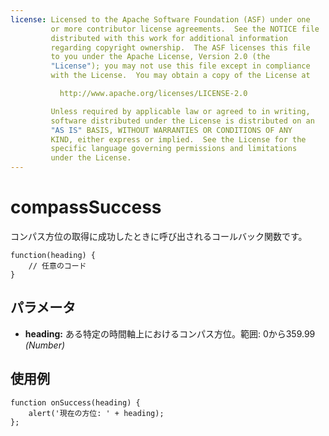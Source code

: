 ```yaml
---
license: Licensed to the Apache Software Foundation (ASF) under one
         or more contributor license agreements.  See the NOTICE file
         distributed with this work for additional information
         regarding copyright ownership.  The ASF licenses this file
         to you under the Apache License, Version 2.0 (the
         "License"); you may not use this file except in compliance
         with the License.  You may obtain a copy of the License at

           http://www.apache.org/licenses/LICENSE-2.0

         Unless required by applicable law or agreed to in writing,
         software distributed under the License is distributed on an
         "AS IS" BASIS, WITHOUT WARRANTIES OR CONDITIONS OF ANY
         KIND, either express or implied.  See the License for the
         specific language governing permissions and limitations
         under the License.
---
```


compassSuccess
==============

コンパス方位の取得に成功したときに呼び出されるコールバック関数です。

    function(heading) {
        // 任意のコード
    }

パラメータ
----------

- __heading:__ ある特定の時間軸上におけるコンパス方位。範囲: 0から359.99 _(Number)_

使用例
-------

    function onSuccess(heading) {
        alert('現在の方位: ' + heading);
    };